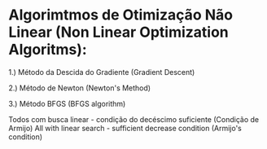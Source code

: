 # Algorimtmos de Otimização Não Linear (Non Linear Optimization Algoritms):

1.) Método da Descida do Gradiente (Gradient Descent)

2.) Método de Newton (Newton's Method)

3.) Método BFGS (BFGS algorithm)

Todos com busca linear - condição do decéscimo suficiente (Condição de Armijo) 
All with linear search - sufficient decrease condition (Armijo's condition)
